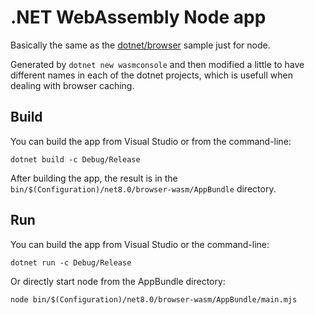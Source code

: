 # .NET WebAssembly Node app

Basically the same as the [dotnet/browser](../browser) sample just for node.

Generated by `dotnet new wasmconsole` and then modified a little to have different names in each of the dotnet projects, which is usefull when dealing with browser caching.

## Build

You can build the app from Visual Studio or from the command-line:

```
dotnet build -c Debug/Release
```

After building the app, the result is in the `bin/$(Configuration)/net8.0/browser-wasm/AppBundle` directory.

## Run

You can build the app from Visual Studio or the command-line:

```
dotnet run -c Debug/Release
```

Or directly start node from the AppBundle directory:

```
node bin/$(Configuration)/net8.0/browser-wasm/AppBundle/main.mjs
```